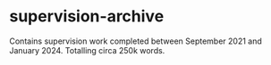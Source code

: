 # supervision-archive

Contains supervision work completed between September 2021 and January 2024. Totalling circa 250k words.
